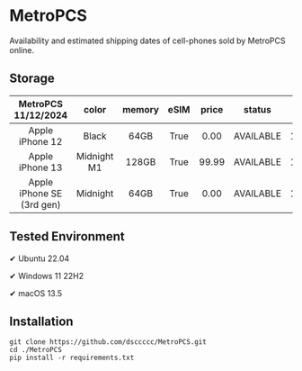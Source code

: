 # MetroPCS
Availability and estimated shipping dates of cell-phones sold by MetroPCS online.
## Storage
|MetroPCS 11/12/2024|color|memory|eSIM|price|status|shipping from|shipping to|
|:--:|:--:|:--:|:--:|:--:|:--:|:--:|:--:|
|Apple iPhone 12|Black|64GB|True|0.00|AVAILABLE|11/12/2024|11/15/2024|
|Apple iPhone 13|Midnight M1|128GB|True|99.99|AVAILABLE|11/12/2024|11/15/2024|
|Apple iPhone SE (3rd gen)|Midnight|64GB|True|0.00|AVAILABLE|11/12/2024|11/15/2024|

## Tested Environment
✔ Ubuntu 22.04

✔ Windows 11 22H2

✔ macOS 13.5
## Installation
```
git clone https://github.com/dsccccc/MetroPCS.git
cd ./MetroPCS
pip install -r requirements.txt
```
